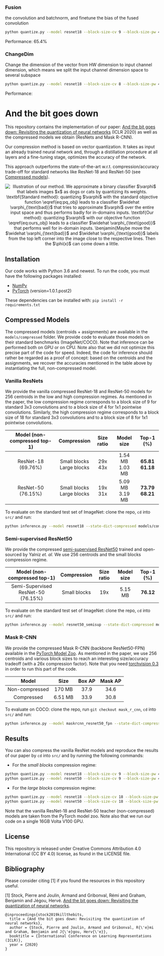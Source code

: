 ### Fusion
the convolution and batchnorm, and finetune the bias of the fused convolution
```bash
python quantize.py --model resnet18 --block-size-cv 9 --block-size-pw 4 --n-centroids-cv 256 --n-centroids-pw 256 --n-centroids-fc 2048 --data-path YOUR_IMAGENET_PATH
```
Performance: 65.4%

### ChangeDim
Change the dimension of the vector from HW dimension to input channel dimension, which means we split the input channel dimension space to several subspace 
```bash
python quantize.py --model resnet18 --block-size-cv 8 --block-size-pw 4 --n-centroids-cv 256 --n-centroids-pw 256 --n-centroids-fc 2048 --data-path YOUR_IMAGENET_PATH
```
Performance:

# And the bit goes down

This repository contains the implementation of our paper: [And the bit goes down: Revisiting the quantization of neural networks](https://arxiv.org/abs/1907.05686) (ICLR 2020) as well as the compressed models we obtain (ResNets and Mask R-CNN).

Our compression method is based on vector quantization. It takes as input an already trained neural network and, through a distillation procedure at all layers and a fine-tuning stage, optimizes the accuracy of the network.

This  approach  outperforms  the  state-of-the-art  w.r.t.  compression/accuracy  trade-off for standard networks like ResNet-18 and ResNet-50 (see  [Compressed models](#Compressed-Models)).

<p align="center">
<img src="illustration.png" alt="Illustration of our method. We approximate a binary classifier $\varphi$ that labels images $x$ as dogs or cats by quantizing its weights.
    \textbf{Standard method}: quantizing $\varphi$ with the standard objective function \eqref{eq:pq_obj} leads to a classifier $\widehat \varphi_{\text{bad}}$ that tries to approximate $\varphi$ over the entire input space and thus performs badly for in-domains inputs.
    \textbf{Our method}: quantizing $\varphi$ with our objective function \eqref{eq:ours_obj} leads to a classifier  $\widehat \varphi_{\text{good}}$ that performs well for in-domain inputs.
    \benjamin{Maybe move the $\widehat \varphi_{\text{bad}}$ and $\widehat \varphi_{\text{good}}$ labels from the top left corner into the image close to the respective lines. Then the $\phi(x)$ can come down a little."">
</p>


## Installation

Our code works with Python 3.6 and newest. To run the code, you must have the following packages installed:
- [NumPy](http://www.numpy.org/)
- [PyTorch](http://pytorch.org/) (version=1.0.1.post2)

These dependencies can be installed with:
`
pip install -r requirements.txt
`

## Compressed Models
The compressed models (centroids + assignments) are available in the `models/compressed` folder. We provide code to evaluate those models on their standard benchmarks (ImageNet/COCO). Note that inference can be performed both on GPU or on CPU. Note also that we did not optimize this precise part of the code for speed. Indeed, the code for inference should rather be regarded as a proof of concept: based on the centroids and the assignments, we recover the accuracies mentioned in the table above by instantiating the full, non-compressed model.

### Vanilla ResNets
We provide the vanilla compressed ResNet-18 and ResNet-50 models for 256 centroids in the low and high compression regimes. As mentioned in the paper, the low compression regime corresponds to a block size of 9 for standard 3x3 convolutions and to a block size of 4 for 1x1 pointwise convolutions. Similarly, the high compression regime corresponds to a block size of 18 for standard 3x3 convolutions and to a block size of 8 for 1x1 pointwise convolutions.

|Model (non-compressed top-1) | Compression | Size ratio | Model size | Top-1 (%)|   
|:-:|:-:|:-:|:-:|:--:|
ResNet-18 (69.76%) | Small blocks <br>Large blocks | 29x <br>43x |1.54 MB<br>1.03 MB|**65.81**<br>**61.18**
ResNet-50 (76.15%) | Small blocks <br>Large blocks | 19x <br>31x |5.09 MB<br>3.19 MB|**73.79**<br>**68.21**

To evaluate on the standard test set of ImageNet: clone the repo, `cd` into `src/` and run:
```bash
python inference.py --model resnet18 --state-dict-compressed models/compressed/resnet18_small_blocks.pth --device cuda --data-path YOUR_IMAGENET_PATH
```

### Semi-supervised ResNet50
We provide the compressed [semi-supervised ResNet50](https://arxiv.org/abs/1905.00546) trained and open-sourced by Yalniz *et. al.* We use 256 centroids and the small blocks compression regime.


|Model (non-compressed top-1) | Compression | Size ratio | Model size | Top-1 (%)|   
|:-:|:-:|:-:|:-:|:--:|
Semi-Supervised ResNet-50 (76.15%) | Small blocks| 19x | 5.15 MB | **76.12**

To evaluate on the standard test set of ImageNet: clone the repo, `cd` into `src/` and run:
```bash
python inference.py --model resnet50_semisup --state-dict-compressed models/compressed/resnet50_semisup_small_blocks.pth --device cuda --data-path YOUR_IMAGENET_PATH
```

### Mask R-CNN

We provide the compressed Mask R-CNN (backbone ResNet50-FPN) available in the [PyTorch Model Zoo](https://pytorch.org/docs/stable/torchvision/models.html). As mentioned in the paper, we use 256 centroids and various block sizes to reach an interesting size/accuracy tradeoff (with a 26x compression factor). Note that you need [torchvision 0.3](https://pytorch.org/blog/torchvision03/) in order to run this part of the code.

|Model | Size | Box AP| Mask AP |   
|:-:|:-:|:-:|:-:|
|Non-compressed | 170 MB | 37.9 | 34.6|
|Compressed | 6.51 MB | 33.9 | 30.8 |

To evaluate on COCO: clone the repo, run `git checkout mask_r_cnn`, `cd` into `src/` and run:
```bash
python inference.py --model maskrcnn_resnet50_fpn --state-dict-compressed models/compressed/mask_r_cnn.pth --device cuda --data-path YOUR_COCO_PATH
```

## Results

You can also compress the vanilla ResNet models and reproduce the results of our paper by `cd` into `src/` and by running the following commands:
- For the *small blocks* compression regime:
```bash
python quantize.py --model resnet18 --block-size-cv 9 --block-size-pw 4 --n-centroids-cv 256 --n-centroids-pw 256 --n-centroids-fc 2048 --data-path YOUR_IMAGENET_PATH
python quantize.py --model resnet50 --block-size-cv 9 --block-size-pw 4 --n-centroids-cv 256 --n-centroids-pw 256 --n-centroids-fc 1024 --data-path YOUR_IMAGENET_PATH
```
- For the *large blocks* compression regime:
```bash
python quantize.py --model resnet18 --block-size-cv 18 --block-size-pw 4 --n-centroids-cv 256 --n-centroids-pw 256 --n-centroids-fc 2048 --data-path YOUR_IMAGENET_PATH
python quantize.py --model resnet50 --block-size-cv 18 --block-size-pw 8 --n-centroids-cv 256 --n-centroids-pw 256 --n-centroids-fc 1024 --data-path YOUR_IMAGENET_PATH
```
Note that the vanilla ResNet-18 and ResNet-50 teacher (non-compressed) models are taken from the PyTorch model zoo. Note also that we run our code on a single 16GB Volta V100 GPU.

## License
This repository is released under Creative Commons Attribution 4.0 International (CC BY 4.0) license, as found in the LICENSE file.

## Bibliography
Please consider citing [1] if you found the resources in this repository useful.

[1] Stock, Pierre and Joulin, Armand and Gribonval, Rémi and Graham, Benjamin and Jégou, Hervé. [And the bit goes down: Revisiting the quantization of neural networks](https://arxiv.org/abs/1907.05686).
```
@inproceedings{stock2019killthebits,
  title = {And the bit goes down: Revisiting the quantization of neural networks},
  author = {Stock, Pierre and Joulin, Armand and Gribonval, R{\'e}mi and Graham, Benjamin and J{\'e}gou, Herv{\'e}},
  booktitle = {International Conference on Learning Representations (ICLR)},
  year = {2020}
}
```
